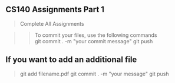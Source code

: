
## CS140 Assignments Part 1 

> Complete All Assignments <br>

> > To commit your files, use the following commands <br> 
> > git commit . -m "your commit message" 
> > git push 


## If you want to add an additional file

> git add filename.pdf 
> git commit . -m "your message"
> git push 


